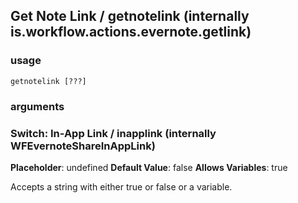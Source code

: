 
## Get Note Link / getnotelink (internally is.workflow.actions.evernote.getlink)

### usage
`getnotelink [???]`

### arguments
### Switch: In-App Link / inapplink (internally WFEvernoteShareInAppLink)
**Placeholder**: undefined
**Default Value**: false
**Allows Variables**: true


Accepts a string with either true or false
or a variable.
